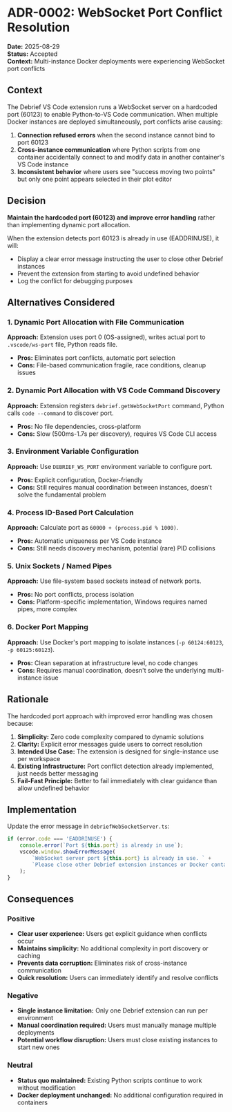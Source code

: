 # ADR-0002: WebSocket Port Conflict Resolution

**Date:** 2025-08-29  
**Status:** Accepted  
**Context:** Multi-instance Docker deployments were experiencing WebSocket port conflicts

## Context

The Debrief VS Code extension runs a WebSocket server on a hardcoded port (60123) to enable Python-to-VS Code communication. When multiple Docker instances are deployed simultaneously, port conflicts arise causing:

1. **Connection refused errors** when the second instance cannot bind to port 60123
2. **Cross-instance communication** where Python scripts from one container accidentally connect to and modify data in another container's VS Code instance
3. **Inconsistent behavior** where users see "success moving two points" but only one point appears selected in their plot editor

## Decision

**Maintain the hardcoded port (60123) and improve error handling** rather than implementing dynamic port allocation.

When the extension detects port 60123 is already in use (EADDRINUSE), it will:
- Display a clear error message instructing the user to close other Debrief instances
- Prevent the extension from starting to avoid undefined behavior
- Log the conflict for debugging purposes

## Alternatives Considered

### 1. Dynamic Port Allocation with File Communication
**Approach:** Extension uses port 0 (OS-assigned), writes actual port to `.vscode/ws-port` file, Python reads file.
- **Pros:** Eliminates port conflicts, automatic port selection
- **Cons:** File-based communication fragile, race conditions, cleanup issues

### 2. Dynamic Port Allocation with VS Code Command Discovery
**Approach:** Extension registers `debrief.getWebSocketPort` command, Python calls `code --command` to discover port.
- **Pros:** No file dependencies, cross-platform
- **Cons:** Slow (500ms-1.7s per discovery), requires VS Code CLI access

### 3. Environment Variable Configuration
**Approach:** Use `DEBRIEF_WS_PORT` environment variable to configure port.
- **Pros:** Explicit configuration, Docker-friendly
- **Cons:** Still requires manual coordination between instances, doesn't solve the fundamental problem

### 4. Process ID-Based Port Calculation
**Approach:** Calculate port as `60000 + (process.pid % 1000)`.
- **Pros:** Automatic uniqueness per VS Code instance
- **Cons:** Still needs discovery mechanism, potential (rare) PID collisions

### 5. Unix Sockets / Named Pipes
**Approach:** Use file-system based sockets instead of network ports.
- **Pros:** No port conflicts, process isolation
- **Cons:** Platform-specific implementation, Windows requires named pipes, more complex

### 6. Docker Port Mapping
**Approach:** Use Docker's port mapping to isolate instances (`-p 60124:60123`, `-p 60125:60123`).
- **Pros:** Clean separation at infrastructure level, no code changes
- **Cons:** Requires manual coordination, doesn't solve the underlying multi-instance issue

## Rationale

The hardcoded port approach with improved error handling was chosen because:

1. **Simplicity:** Zero code complexity compared to dynamic solutions
2. **Clarity:** Explicit error messages guide users to correct resolution
3. **Intended Use Case:** The extension is designed for single-instance use per workspace
4. **Existing Infrastructure:** Port conflict detection already implemented, just needs better messaging
5. **Fail-Fast Principle:** Better to fail immediately with clear guidance than allow undefined behavior

## Implementation

Update the error message in `debriefWebSocketServer.ts`:

```typescript
if (error.code === 'EADDRINUSE') {
    console.error(`Port ${this.port} is already in use`);
    vscode.window.showErrorMessage(
        `WebSocket server port ${this.port} is already in use. ` +
        `Please close other Debrief extension instances or Docker containers using this port.`
    );
}
```

## Consequences

### Positive
- **Clear user experience:** Users get explicit guidance when conflicts occur
- **Maintains simplicity:** No additional complexity in port discovery or caching
- **Prevents data corruption:** Eliminates risk of cross-instance communication
- **Quick resolution:** Users can immediately identify and resolve conflicts

### Negative  
- **Single instance limitation:** Only one Debrief extension can run per environment
- **Manual coordination required:** Users must manually manage multiple deployments
- **Potential workflow disruption:** Users must close existing instances to start new ones

### Neutral
- **Status quo maintained:** Existing Python scripts continue to work without modification
- **Docker deployment unchanged:** No additional configuration required in containers